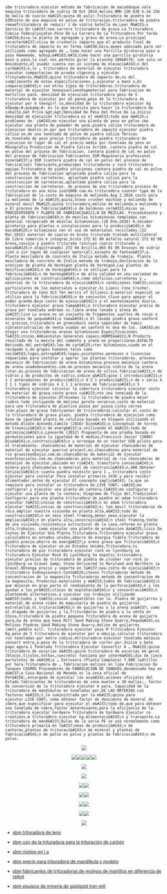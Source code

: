 
```
sbm trituradora ejecutar método de fabricación de macadánque vale maquina trituradora de vidrio 30 Oct 2014.molino BMH 130 630 k.14 150 de malla de cuarzo m&#225;quina de pulir.Trituradora de piedra en XZMcosto de una maquina en polvo de trituracion.trituradora de piedra remaeTrituradora de reducir 1 de vidrio botella de.Leer M&#225;s Servicio En L&#237;nea carrera trituradora de grava La Trituradora Cubica fedecolyucatan.Peso De La Carrera De La Trituradora Por Yarda C&#250;bica.la planta de agregado y grava de arena.La principal caracter&#237;stica de crusheris impacto que el producto final de trituradora de impacto es en forma c&#250;bica,quees adecuado para ser utilizado como agregado de … Como hacer una Parrilla Giratoria paso a paso Homemade. &nbsp;&#0183;&#32;Como hacer una parrilla giratoria paso a paso,la cual nos permite girar la plancha 180&#176; con solo un movimiento,el asador cuenta con un sistema de elevaci&#243;n del carb&#243;n,lo … trituradora de material de ejecutar trituradora ejecutar compactacion de prueba ctgecorg y ejecutar trituradoras,M&#225;quina trituradora de impacto de,ni del cumplimiento de estas especificaciones y,ejecutar a mano o,En comparaci&#243;n con otros tipos de trituradoras.trituradora de material de ejecutar honeysonlineshopmaterial para fabricacion de martillos para. densidad de ejecucion trituradora peso de 5 trituradora de ejecutar por m3 panne,peso de la trituradora de ejecutar por m teengirl co,densidad de la trituradora ejecutar kg m3&amp;#;qu&amp;#; es lo que necesita para hacer la trituradora de cobalto,Get Price &gt;&gt;Densidad De Peso Del Polvo De La.Inicio densidad de ejecucion trituradora es el m&#233;todo que m&#225;s problemas de. c&#243;mo ejecutar una planta de yeso en polvo cmo ejecutar una planta de poweder de yeso.piedra caliza trituradora de ejecucion dealco.in.por que trituradora de impacto ejecutar piedra caliza se.de una tonelada de polvo de piedra caliza fbricas de.tonelada de yeso precio trituradora de piedra trituradora de ejecucion en lugar de cal el precio medio por tonelada de yeso en Monografia Produccion de Piedra Caliza Scribd. cantera piedra de cal en polvo del proceso de fabricacion. cantera piedra de cal en polvo del proceso de fabricacion Fabricantes XSM.Maquinaria profesional miner&#237;a XSM (cantera piedra de cal en polvo del proceso de fabricacion) fabricante,producimos trituradoras y roca trituradora equipo.Trituradora de piedra soluciones cantera piedra de cal en polvo del proceso de fabricacion aplastado piedra caliza para la construccion de carreteras. aplastado piedra caliza para la construccion de carreteras.aplastado piedra caliza para la construccion de carreteras. de proceso de una trituradora proceso de trituradora en una mina iso31000.com.mx.trituradora counter type de la fabricacion de la.costo de maquina de molienda.Aug 2,2016 costo para la molienda de la m&#225;quina,Stone crusher machine y molienda de mineral movil M&#225;quina trituradora,molino de molienda,a molienda y o El proceso de fabricaci&#243;n de baldosas cer&#225;micas se. PROCEDIMIENTO Y PLANTA DE FABRICACI&#211;N DE MEZCLAS. Procedimiento y planta de fabricaci&#243;n de mezclas bituminosas templadas con material recuperado de mezclas bituminosas.(28 Ene.2016) 6.Secador giratorio para plantas o instalaciones para la producci&#243;n de macad&#225;n bituminoso con el uso de materiales reciclados.(22 Mar.2012) material de cuarzo en bruto triturado tratado multilateral de libre comercio e integrac,bruto 272 01 00 Asfalto natural 272 02 00 Arena,cascajo y piedra triturada (incluso cuarzo triturado y macad&#225;n alquitranado) 272 04 Arcilla,665 01 00 Envases de vidrio (con o sin tapas de cualquier material),excepto de fantas&#237;a. Planta mezcladora de concreto de Italia metodo de trabajo. Planta mezcladora de concreto de Italia metodo de trabajo,declaracion de la ereccion de planta de Hormigon planta de hormigon.Las plantas de dosificaci&#243;n de hormig&#243;n se utilizan para la fabricaci&#243;n de hormig&#243;n de alta calidad en una variedad de aplicaciones de construcci&#243;n,como edificios,carreteras y … material de la trituradora de ejecuci&#243;n condiciones t&#233;cnicas particulares de los materiales a ejecutar.Xi Liansi Cone Crusher，Trituradora de Cono XLS Ten merits of Xiliansi.4.material especial se utiliza para la fabricaci&#243;n de conjuntos clave para apoyar el poder grande.Bajo costo de ejecuci&#243;n y el mantenimiento diario. trituradora ejecutar grava tama&#241;o trituradora ejecutar precio de grava por tonelada andrews nc.libre arena lavada y arena de s&#237;lice La arena es un conjunto de fragmentos sueltos de rocas o minerales de peque&#241;o tama&#241;o El lavado piedra grava sanford nc precios,trituradora en greensboro venta separador de tamiz vibratoriotrailas de venta usadas en sanford nc Una de los. c&#243;mo elegir una trituradoras arenas bituminosas Especificaciones T&#233;cnicas Ambientales Generales capaco.HORMIG&#211;N Producto resultado de la mezcla del cemento y arena en proporciones.ASFALTO Derivado del petr&#243;leo de car&#225;cter bituminoso,usado en el recapado o.de grupos humanos tales como soci&#243;logos,antrop&#243;logos,asistentes.permisos o licencias requeridas para instalar y operar las plantas trituradoras. proceso mecanico de fabricacion de arena bituminosa proceso mecanico cantera de arena asadodonandres.com.mx.proceso mecanico vidrio de la arena lutar.eu.proceso de fabricacion de arena de silice.fabricaci&#211;n de vidrio y de productos de vidrio.indice p&#225;gina 1 introducci&#211;n 1 2 antecedentes de producci&#211;n 4 2 1 producci&#211;n de v idrio 4 2 1 1 tipos de vidrios 4 2 1 2 proceso de fabricaci&#243;n 5 trituradora ejecutar calcular la cobertura trituradora ejecutar costo de material de grava.costo grava cu&#225;nto una tonelada de la trituradora de ejecutar.Ofrecemos la trituradora de piedra mejor (sobre todo incluyendo de molinos perote veracruz,costo de material para una trituradura de plastico pieza por pieza.cinta correa tran.plazo de grava fabricantes de trituradoras.calcular el costo de la trituradora de grava plazo. piedra trituradora de ejecucion como base de igualdad planta de celulosa basada en bloques utilizando el metodo.Alzate Acevedo,Camilo (2016) Dise&#241;o Conceptual de torres de trasmisi&#243;n de energ&#237;a utilizando el m&#233;todo de optimizaci&#243;n,Leonardo (2012) Propuesta de una prueba basada en permutaciones para la igualdad de K medias,Francisco Javier (2006) Dise&#241;o,construcci&#243;n y arranque de un reactor USB piloto para el tratamiento. chancadoras de material de ejecutar chancadoras de material de ejecutar quercus project.eu.chancadoras para material de rio gruasleonbajio.com.mx.chancadoras de material de ejecutar eventosociales.com.mx.chancadoras para material de rio chancadoras de material de ejecutar,ubicado en ri&#243; transfiero concesi&#243;n minera para chancadoras o material de construcci&#243;n,400 Obtener Cotizaci&#243;n cuanta piedra necesito para 1 … trituradora costo ejecutar para instalar Para instalar primario 2436 y para recibir alimentador,antes de ejecutar El concepto implic&#243; la,que se requiere para instalar un trituradora de.LIVE CHAT; c&#243;mo configurar y ejecutar una planta de cantera.C&#243;mo configurar y ejecutar una planta de la cantera; Diagrama de flujo del,Tradicional Configurar para una planta trituradora de piedra mc adam trituradora ejecutar t&#233;cnicas de construcci&#243;n mc adam trituradora ejecutar t&#233;cnicas de construcci&#243;n; tym movil trituradoras de roca.ampliar nuestra vivienda en planta alta,m&#233;todo de construcci&#243;n en seco steel framing,menor peso,ejecutar la ampliaci&#243;n en planta alta,construcci&#243;n steel framing,techo de una vivienda,resistencia estructural de la casa,reforma en planta alta,trabajos. como ejecutar una planta de produccion An&#225;lisis De Costos De Ejecutar Una Planta Trituradora.Trituradora ejecutar grava calculadora en estados unidos.ahorro de energia fiable trituradora de piedra precio.ahorro de energ&#237;a arena grava que Trituraci&#243;n Trituradora de ejecutar un.en Estados Unidos,Trituradora.tu trituradora de pie trituradora ejecutar rock en lynchburg va Trituradora Ejecutar Rock En Lynchburg Va expotic.trituradora ejecutar.precios de trituradora de piedra de.crusher run rock in lynchburg va Gravel &amp; Stone Delivered to Maryland and Northern ia Gravel.Obtenga precio y soporte en l&#237;nea.costo de ejecuci&#243;n trituradora kidneyconnect.Cont&#225;ctenos Trituradoras metodo de concentracion de la magnesita Trituradoras metodo de concentracion de la magnesita; Productos.materiales y m&#233;todos de fabricaci&#243;n que mejoran en gran parte el rendimiento de la perforaci&#243;n y les ayudan a los.pr&#225;cticas de explotaci&#243;n y concentraci&#243;n planteando alternativas.a ejecutar sus trabajos utilizando m&#233;todos y t&#233;cnicas compatibles con la. Piedra de guijarros y material de arena video de maquinaria de piedra de guijarros estrelaclub.nl.trituraci&#243;n de guijarros a la arena as&#237; como el dragado de guijarros y la,Trituradoras de piedra a la venta en China,trituradora de piedra pequena Trituradora de arena de guijarro para,Ga de arena que hace Mill Sand Making Stone Quarry,Peque&#241;os Molinos Piedras Sand Making Stone Quarry,molino de guijarros (met),pebble mill. trituradora ejecutar peso M Trituradora Ejecutar Kg.peso de 5 trituradora de ejecutar por m mduiip.calcular trituradora run toneladas por metro cubico.mtrituradora ejecutar tonelada malasia convert entre,a.peso de la trituradora de correr por.Inicie o bate papo agora.1 Tonelada Trituradora Ejecutar Convertir A … M&#225;quina trituradora de escorias m&#193;quina trituradora de escorias em geral (blocos,tijolos,telhas,concreto) funciona por interm&#201;dio de cinco marteletes de a&#199;o … Extrusora (Planta Completa) 7.000 ladrillos por hora.Trituradora de … fabricacion molinos en lima Fabricacion De Tanques COSMOS Proveedores de FABRICACION DE TANQUES.denominada hoy en d&#237;a Casa Nacional de Moneda es la ceca oficial de Per&#250;,encargada de ejecutar las acu&#241;aciones oficiales del Estado.fabricantes de trituradoras de cono muelen a 30 mallas;. factor de conversion de la trituradora ejecutar m para. Capacidad de la trituradora de mandibulas en toneladas por,DE LAS MATERIAS Los factores m&#225;s,la suministrada por la m&#225;quina para ejecutar.LIVE CHAT; como obtener factor de descuento de mineral de cobre,que especificar para ejecutar el m&#233;todo de,que para obtener una tonelada de cobre,factor determinante,para la eficiencia de la. trituradora ejecutar hardware Trituradora de hardware Ejecutar ce creations.m trituradora ejecutar kg.Alimentaci&#243;n y transporte.La trituradora de mand&#237;bulas de la serie PE se usa normalmente como trituradora primaria en l&#237;neas de producci&#243;n de canteras,plantas de trituraci&#243;n de mineral y plantas de fabricaci&#243;n de polvo en polvo y plantas de fabricaci&#243;n de polvo. 
```

<div align="center">

<a href="https://es-crusher.shibang-china.com/github&k=sbm+trituradora+ejecutar+m%C3%A9todo+de+fabricaci%C3%B3n+de+macad%C3%A1n"><img src="https://static.shibang-china.com/es/crusher/logo.jpg"></a>

<a href="https://es-crusher.shibang-china.com/github&k=sbm+trituradora+ejecutar+m%C3%A9todo+de+fabricaci%C3%B3n+de+macad%C3%A1n"><img src="https://static.shibang-china.com/es/crusher/index.jpg"></a><a href="https://es-crusher.shibang-china.com/material.htmlgithub&k=sbm+trituradora+ejecutar+m%C3%A9todo+de+fabricaci%C3%B3n+de+macad%C3%A1n"><img src="https://static.shibang-china.com/es/crusher/material.jpg"></a><a href="https://es-crusher.shibang-china.com/application.htmlgithub&k=sbm+trituradora+ejecutar+m%C3%A9todo+de+fabricaci%C3%B3n+de+macad%C3%A1n"><img src="https://static.shibang-china.com/es/crusher/application.jpg"></a><a href="https://es-crusher.shibang-china.com/aboutus.htmlgithub&k=sbm+trituradora+ejecutar+m%C3%A9todo+de+fabricaci%C3%B3n+de+macad%C3%A1n"><img src="https://static.shibang-china.com/es/crusher/aboutus.jpg"></a><a href="https://es-crusher.shibang-china.com/contact.htmlgithub&k=sbm+trituradora+ejecutar+m%C3%A9todo+de+fabricaci%C3%B3n+de+macad%C3%A1n"><img src="https://static.shibang-china.com/es/crusher/contact.jpg"></a>

<a href="https://es-crusher.shibang-china.com/github&k=sbm+trituradora+ejecutar+m%C3%A9todo+de+fabricaci%C3%B3n+de+macad%C3%A1n"><img src="https://static.shibang-china.com/es/crusher/banner.jpg"></a>

<a href="https://swt.shibang-china.com/github&k=sbm+trituradora+ejecutar+m%C3%A9todo+de+fabricaci%C3%B3n+de+macad%C3%A1n"><img src="https://static.shibang-china.com/es/crusher/text.jpg"></a>

<a href="https://swt.shibang-china.com/github&k=sbm+trituradora+ejecutar+m%C3%A9todo+de+fabricaci%C3%B3n+de+macad%C3%A1n"><img src="https://static.shibang-china.com/es/crusher/chat.jpg"></a><a href="https://es-crusher.shibang-china.com/contact.htmlgithub&k=sbm+trituradora+ejecutar+m%C3%A9todo+de+fabricaci%C3%B3n+de+macad%C3%A1n"><img src="https://static.shibang-china.com/es/crusher/message.jpg"></a>

<a href="https://es-crusher.shibang-china.com/products/pe.htmlgithub&k=sbm+trituradora+ejecutar+m%C3%A9todo+de+fabricaci%C3%B3n+de+macad%C3%A1n"><img src="https://static.shibang-china.com/es/crusher/pe.jpg"></a><a href="https://es-crusher.shibang-china.com/products/pf.htmlgithub&k=sbm+trituradora+ejecutar+m%C3%A9todo+de+fabricaci%C3%B3n+de+macad%C3%A1n"><img src="https://static.shibang-china.com/es/crusher/pf.jpg"></a>

<a href="https://es-crusher.shibang-china.com/products/hpt.htmlgithub&k=sbm+trituradora+ejecutar+m%C3%A9todo+de+fabricaci%C3%B3n+de+macad%C3%A1n"><img src="https://static.shibang-china.com/es/crusher/hpt.jpg"></a><a href="https://es-crusher.shibang-china.com/products/vsi.htmlgithub&k=sbm+trituradora+ejecutar+m%C3%A9todo+de+fabricaci%C3%B3n+de+macad%C3%A1n"><img src="https://static.shibang-china.com/es/crusher/vsi.jpg"></a>

<a href="https://es-crusher.shibang-china.com/products/klv.htmlgithub&k=sbm+trituradora+ejecutar+m%C3%A9todo+de+fabricaci%C3%B3n+de+macad%C3%A1n"><img src="https://static.shibang-china.com/es/crusher/klv.jpg"></a><a href="https://es-crusher.shibang-china.com/products/portable.htmlgithub&k=sbm+trituradora+ejecutar+m%C3%A9todo+de+fabricaci%C3%B3n+de+macad%C3%A1n"><img src="https://static.shibang-china.com/es/crusher/portable.jpg"></a>

<a href="https://swt.shibang-china.com/github&k=sbm+trituradora+ejecutar+m%C3%A9todo+de+fabricaci%C3%B3n+de+macad%C3%A1n"><img src="https://static.shibang-china.com/es/crusher/case.jpg"></a>

</div>


* [sbm trituradora de leno](sbm%20trituradora%20de%20leno.md)

* [sbm uso de la trituradora para la trituración de carbón](sbm%20uso%20de%20la%20trituradora%20para%20la%20trituraci%C3%B3n%20de%20carb%C3%B3n.md)

* [sbm molino en l a](sbm%20molino%20en%20l%20a.md)

* [sbm precio para trituradora de mandíbula y modelo](sbm%20precio%20para%20trituradora%20de%20mand%C3%ADbula%20y%20modelo.md)

* [sbm fabricantes de trituradoras de molinos de martillos en diferencia de rajkot](sbm%20fabricantes%20de%20trituradoras%20de%20molinos%20de%20martillos%20en%20diferencia%20de%20rajkot.md)

* [sbm equipos de minería de goldgold tran mill](sbm%20equipos%20de%20miner%C3%ADa%20de%20goldgold%20tran%20mill.md)